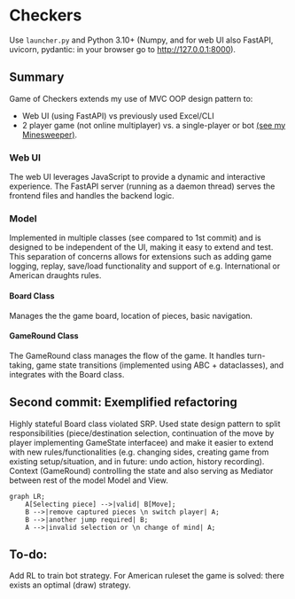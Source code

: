 # Checkers

Use `launcher.py` and Python 3.10+ (Numpy, and for web UI also FastAPI, uvicorn, pydantic: in your browser go to http://127.0.0.1:8000).

## Summary

Game of Checkers extends my use of MVC OOP design pattern to:
- Web UI (using FastAPI) vs previously used Excel/CLI
- 2 player game (not online multiplayer) vs. a single-player or bot [(see my Minesweeper)](https://github.com/and47/xlminespy).

### Web UI
The web UI leverages JavaScript to provide a dynamic and interactive experience. The FastAPI server (running as a daemon thread) serves the frontend files and handles the backend logic.

### Model

Implemented in multiple classes (see compared to 1st commit) and is designed to be independent of the UI, making it easy to extend and test.
This separation of concerns allows for extensions such as adding game logging, replay, save/load functionality and support of e.g. International or American draughts rules.

#### Board Class
Manages the the game board, location of pieces, basic navigation.

#### GameRound Class
The GameRound class manages the flow of the game. It handles turn-taking, game state transitions (implemented using ABC + dataclasses), and integrates with the Board class. 


## Second commit: Exemplified refactoring

Highly stateful Board class violated SRP. Used state design pattern to split responsibilities (piece/destination selection, continuation of the move by player implementing GameState interfacee) and make it easier to extend with new rules/functionalities (e.g. changing sides, creating game from existing setup/situation, and in future: undo action, history recording). Context (GameRound) controlling the state and also serving as Mediator between rest of the model Model and View.

```mermaid
graph LR;
    A[Selecting piece] -->|valid| B[Move];
    B -->|remove captured pieces \n switch player| A;
    B -->|another jump required| B;
    A -->|invalid selection or \n change of mind| A;
```

## To-do:
Add RL to train bot strategy. For American ruleset the game is solved: there exists an optimal (draw) strategy.
